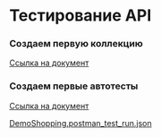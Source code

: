 # Тестирование API

### Создаем первую коллекцию 
[Сcылка на документ](https://www.postman.com/winter-trinity-603992/workspace/my-workspace/collection/17671768-d9130434-0332-4b54-be63-d290630906d0?action=share&creator=17671768)

### Создаем первые автотесты
[Сcылка на документ](https://www.postman.com/winter-trinity-603992/workspace/my-workspace/collection/17671768-d9130434-0332-4b54-be63-d290630906d0?action=share&creator=17671768)

[DemoShopping.postman_test_run.json](https://github.com/user-attachments/files/20639078/DemoShopping.postman_test_run.json)
